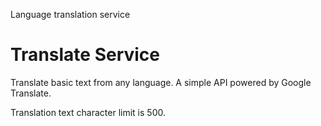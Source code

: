 Language translation service

# Translate Service

Translate basic text from any language. A simple API powered by Google Translate. 

Translation text character limit is 500.
